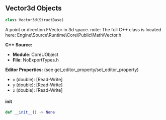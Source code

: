 ## Vector3d Objects

```python
class Vector3d(StructBase)
```

A point or direction FVector in 3d space.
note: The full C++ class is located here: Engine\Source\Runtime\Core\Public\Math\Vector.h

**C++ Source:**

- **Module**: CoreUObject
- **File**: NoExportTypes.h

**Editor Properties:** (see get_editor_property/set_editor_property)

- ``x`` (double):  [Read-Write]
- ``y`` (double):  [Read-Write]
- ``z`` (double):  [Read-Write]

<a id="unreal.Vector3d.__init__"></a>

#### __init__

```python
def __init__() -> None
```

<a id="unreal.Transform3d"></a>